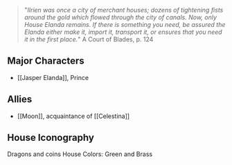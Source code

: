 >"_Ilrien was once a city of merchant houses; dozens of tightening fists
around the gold which flowed through the city of canals. Now, only
House Elanda remains. If there is something you need, be assured the
Elanda either make it, import it, transport it, or ensures that you need
it in the first place._"
> A Court of Blades, p. 124

## Major Characters
 
 * [[Jasper Elanda]], Prince

## Allies

 * [[Moon]], acquaintance of [[Celestina]]

## House Iconography 
Dragons and coins
House Colors: Green and Brass
